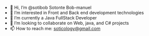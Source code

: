 - 👋 Hi, I’m @sotibob Sotonte Bob-manuel
- 👀 I’m interested in Front and Back end development technologies
- 🌱 I’m currently a Java FullStack Developer
- 💞️ I’m looking to collaborate on Web, java, and C# projects
- 📫 How to reach me: soticology@gmail.com

<!---
sotibob/sotibob is a ✨ special ✨ repository because its `README.md` (this file) appears on your GitHub profile.
You can click the Preview link to take a look at your changes.
--->
